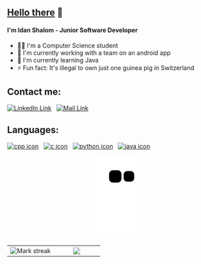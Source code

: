 ## [Hello there](https://www.youtube.com/watch?v=rEq1Z0bjdwc) 👋
####  I'm Idan Shalom - Junior Software Developer
- 👨‍🎓 I'm a Computer Science student 
- 🤖 I'm currently working with a team on an android app
- 🌱 I'm currently learning Java
- ⚡️ Fun fact: It's illegal to own just one guinea pig in Switzerland

## Contact me:
[<img alt="LinkedIn Link" width="30px" src="https://user-images.githubusercontent.com/104992892/223940207-75cc968e-3f13-4828-b371-896c848bd6d4.png" />](https://www.linkedin.com/in/idanxshalom/)
&nbsp;
[<img alt="Mail Link" width="30px" src="https://user-images.githubusercontent.com/104992892/223945350-dea569fa-1854-4801-b741-b6ee5223bcab.png" />](mailto:idan.sh2@icloud.com)

## Languages:
[<img alt="cpp icon" width="30px" src="https://user-images.githubusercontent.com/104992892/223946590-1c6c2560-5b4f-4772-9132-c5d99d8b0aac.png" />](https://github.com/Idan-sh) &nbsp; [<img alt="c icon" width="30px" src="https://user-images.githubusercontent.com/104992892/223946597-86af4d05-2995-4bb5-9b4f-db6aeec778bf.png" />](https://github.com/Idan-sh) &nbsp; 
[<img alt="python icon" width="30px" src="https://user-images.githubusercontent.com/104992892/223947148-97f3ddf2-b6c7-431f-9e6a-8501ee299d5e.png" />](https://github.com/Idan-sh) &nbsp; 
[<img alt="java icon" width="30px" height="30px" src="https://user-images.githubusercontent.com/104992892/223949900-2cc91ad7-a6eb-4712-a146-db5fe796169f.png" />](https://github.com/Idan-sh)



<!--- snake -->
<div align="center">
  <img  src="https://github.com/idan-sh/idan-sh/blob/output/github-contribution-grid-snake.svg"
       alt="snake" /></a>
</div>

<!--- stats & Trophy (start) -->
<p align="center">
  <!--- stats (start) -->
<table align="center">
<tr border="none">
<td width="50%" align="center">
<img  title="🔥 Get streak stats for your profile at git.io/streak-stats" alt="Mark streak" src="https://github-readme-streak-stats.herokuapp.com/?user=idan-sh&theme=dark&hide_border=false" /> 
</td>
<td width="50%" align="center">

  <img  align="center"  src="https://github-readme-stats.anuraghazra1.vercel.app/api/top-langs/?username=idan-sh&theme=dark&hide_border=false&no-bg=true&no-frame=true&langs_count=10"/>
  
  </td>
</tr>
</table>
<!--- stats (end) -->
</p>        
<!--- stats (end) -->

<!--
**Idan-sh/Idan-sh** is a ✨ _special_ ✨ repository because its `README.md` (this file) appears on your GitHub profile.

Here are some ideas to get you started:

- 🔭 I’m currently working on ...
- 🌱 I’m currently learning ...
- 👯 I’m looking to collaborate on ...
- 🤔 I’m looking for help with ...
- 💬 Ask me about ...
- 📫 How to reach me: ...
- 😄 Pronouns: ...
- ⚡ Fun fact: ...
-->
